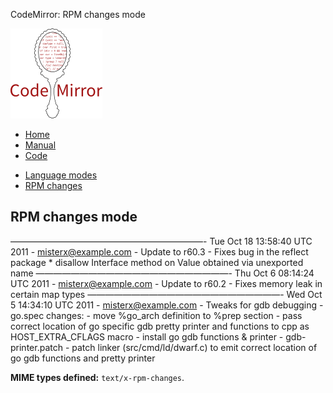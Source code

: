 CodeMirror: RPM changes mode

[<img src="../../../doc/logo.png" id="logo" />](http://codemirror.net)

-   [Home](../../../index.html)
-   [Manual](../../../doc/manual.html)
-   [Code](https://github.com/marijnh/codemirror)

<!-- -->

-   [Language modes](../../index.html)
-   <a href="#" class="active">RPM changes</a>

RPM changes mode
----------------

——————————————————————- Tue Oct 18 13:58:40 UTC 2011 - misterx@example.com - Update to r60.3 - Fixes bug in the reflect package \* disallow Interface method on Value obtained via unexported name ——————————————————————- Thu Oct 6 08:14:24 UTC 2011 - misterx@example.com - Update to r60.2 - Fixes memory leak in certain map types ——————————————————————- Wed Oct 5 14:34:10 UTC 2011 - misterx@example.com - Tweaks for gdb debugging - go.spec changes: - move %go\_arch definition to %prep section - pass correct location of go specific gdb pretty printer and functions to cpp as HOST\_EXTRA\_CFLAGS macro - install go gdb functions & printer - gdb-printer.patch - patch linker (src/cmd/ld/dwarf.c) to emit correct location of go gdb functions and pretty printer

**MIME types defined:** `text/x-rpm-changes`.
